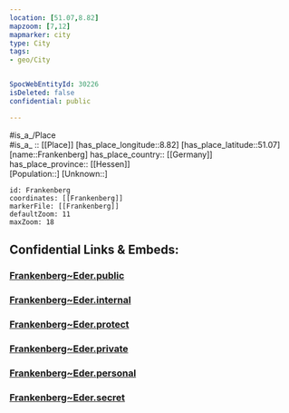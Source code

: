 ```yaml
---
location: [51.07,8.82] 
mapzoom: [7,12] 
mapmarker: city 
type: City
tags:
- geo/City


SpocWebEntityId: 30226
isDeleted: false
confidential: public

---
```

#is_a_/Place  
#is_a_ :: [[Place]] 
[has_place_longitude::8.82] 
[has_place_latitude::51.07] 
[name::Frankenberg] 
has_place_country:: [[Germany]]  
has_place_province:: [[Hessen]]  
[Population::] 
[Unknown::] 


```leaflet
id: Frankenberg
coordinates: [[Frankenberg]] 
markerFile: [[Frankenberg]] 
defaultZoom: 11 
maxZoom: 18
```


## Confidential Links & Embeds: 

### [Frankenberg~Eder.public](/_public/\Earth\Continent\Europe\Europe~Central\Germany\Germany~West\Hessen\counties~Hessen\Waldeck-Frankenberg\cities~Waldeck-FrankenbgFrankenberg~Eder.public.md) 

### [Frankenberg~Eder.internal](/_internal/\Earth\Continent\Europe\Europe~Central\Germany\Germany~West\Hessen\counties~Hessen\Waldeck-Frankenberg\cities~Waldeck-FrankenbgFrankenberg~Eder.internal.md) 

### [Frankenberg~Eder.protect](/_protect/\Earth\Continent\Europe\Europe~Central\Germany\Germany~West\Hessen\counties~Hessen\Waldeck-Frankenberg\cities~Waldeck-FrankenbgFrankenberg~Eder.protect.md) 

### [Frankenberg~Eder.private](/_private/\Earth\Continent\Europe\Europe~Central\Germany\Germany~West\Hessen\counties~Hessen\Waldeck-Frankenberg\cities~Waldeck-FrankenbgFrankenberg~Eder.private.md) 

### [Frankenberg~Eder.personal](/_personal/\Earth\Continent\Europe\Europe~Central\Germany\Germany~West\Hessen\counties~Hessen\Waldeck-Frankenberg\cities~Waldeck-FrankenbgFrankenberg~Eder.personal.md) 

### [Frankenberg~Eder.secret](/_secret/\Earth\Continent\Europe\Europe~Central\Germany\Germany~West\Hessen\counties~Hessen\Waldeck-Frankenberg\cities~Waldeck-FrankenbgFrankenberg~Eder.secret.md)

